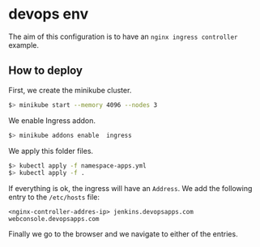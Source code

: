 # devops env

The aim of this configuration is to have an `nginx ingress controller` example.

## How to deploy 

First, we create the minikube cluster.

```sh
$> minikube start --memory 4096 --nodes 3
```

We enable Ingress addon.

```sh
$> minikube addons enable  ingress
```

We apply this folder files.

```sh
$> kubectl apply -f namespace-apps.yml
$> kubectl apply -f .
```

If everything is ok, the ingress will have an `Address`. We add the following entry to the `/etc/hosts` file:

```
<nginx-controller-addres-ip> jenkins.devopsapps.com webconsole.devopsapps.com
```

Finally we go to the browser and we navigate to either of the entries.
